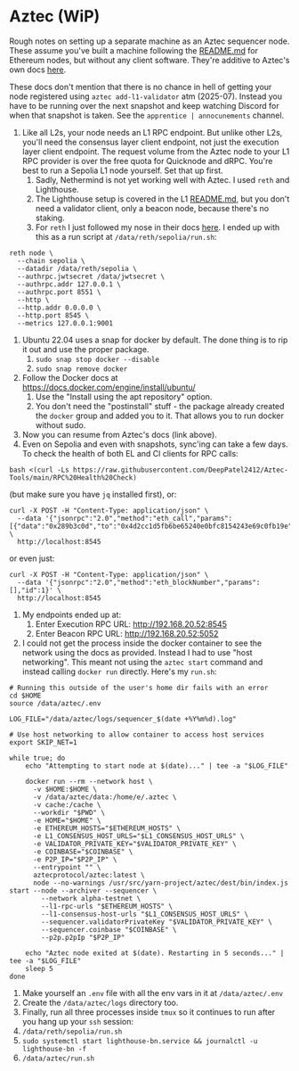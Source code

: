 # Aztec (WiP)

Rough notes on setting up a separate machine as an Aztec sequencer node. These assume you've built a machine following the [README.md](README.md) for Ethereum nodes, but without any client software. They're additive to Aztec's own docs [here](https://docs.aztec.network/the_aztec_network/guides/run_nodes/how_to_run_sequencer).

These docs don't mention that there is no chance in hell of getting your node registered using `aztec add-l1-validator` atm (2025-07). Instead you have to be running over the next snapshot and keep watching Discord for when that snapshot is taken. See the `apprentice | annocunements` channel.

1. Like all L2s, your node needs an L1 RPC endpoint. But unlike other L2s, you'll need the consensus layer client endpoint, not just the execution layer client endpoint. The request volume from the Aztec node to your L1 RPC provider is over the free quota for Quicknode and dRPC. You're best to run a Sepolia L1 node yourself. Set that up first.
    1. Sadly, Nethermind is not yet working well with Aztec. I used `reth` and Lighthouse.
    1. The Lighthouse setup is covered in the L1 [README.md](README.md), but you don't need a validator client, only a beacon node, because there's no staking.
    1. For `reth` I just followed my nose in their docs [here](https://reth.rs/installation/overview). I ended up with this as a run script at `/data/reth/sepolia/run.sh`:
```
reth node \
  --chain sepolia \
  --datadir /data/reth/sepolia \
  --authrpc.jwtsecret /data/jwtsecret \
  --authrpc.addr 127.0.0.1 \
  --authrpc.port 8551 \
  --http \
  --http.addr 0.0.0.0 \
  --http.port 8545 \
  --metrics 127.0.0.1:9001
```
1. Ubuntu 22.04 uses a snap for docker by default. The done thing is to rip it out and use the proper package.
    1. `sudo snap stop docker --disable`
    1. `sudo snap remove docker`
1. Follow the Docker docs at https://docs.docker.com/engine/install/ubuntu/
    1. Use the "Install using the apt repository" option.
    1. You don't need the "postinstall" stuff - the package already created the `docker` group and added you to it. That allows you to run docker without sudo.
1. Now you can resume from Aztec's docs (link above).
1. Even on Sepolia and even with snapshots, sync'ing can take a few days. To check the health of both EL and Cl clients for RPC calls:
```
bash <(curl -Ls https://raw.githubusercontent.com/DeepPatel2412/Aztec-Tools/main/RPC%20Health%20Check)
```
(but make sure you have `jq` installed first), or:
```
curl -X POST -H "Content-Type: application/json" \
  --data '{"jsonrpc":"2.0","method":"eth_call","params":[{"data":"0x289b3c0d","to":"0x4d2cc1d5fb6be65240e0bfc8154243e69c0fb19e"},"latest"],"id":1}' \
  http://localhost:8545
```
or even just:
```
curl -X POST -H "Content-Type: application/json" \
  --data '{"jsonrpc":"2.0","method":"eth_blockNumber","params":[],"id":1}' \
  http://localhost:8545
```
1. My endpoints ended up at:
    1. Enter Execution RPC URL: http://192.168.20.52:8545
    1. Enter Beacon RPC URL: http://192.168.20.52:5052
1. I could not get the process inside the docker container to see the network using the docs as provided. Instead I had to use "host networking". This meant not using the `aztec start` command and instead calling `docker run` directly. Here's my `run.sh`:

```
# Running this outside of the user's home dir fails with an error
cd $HOME
source /data/aztec/.env

LOG_FILE="/data/aztec/logs/sequencer_$(date +%Y%m%d).log"

# Use host networking to allow container to access host services
export SKIP_NET=1

while true; do
    echo "Attempting to start node at $(date)..." | tee -a "$LOG_FILE"

    docker run --rm --network host \
      -v $HOME:$HOME \
      -v /data/aztec/data:/home/e/.aztec \
      -v cache:/cache \
      --workdir "$PWD" \
      -e HOME="$HOME" \
      -e ETHEREUM_HOSTS="$ETHEREUM_HOSTS" \
      -e L1_CONSENSUS_HOST_URLS="$L1_CONSENSUS_HOST_URLS" \
      -e VALIDATOR_PRIVATE_KEY="$VALIDATOR_PRIVATE_KEY" \
      -e COINBASE="$COINBASE" \
      -e P2P_IP="$P2P_IP" \
      --entrypoint "" \
      aztecprotocol/aztec:latest \
      node --no-warnings /usr/src/yarn-project/aztec/dest/bin/index.js start --node --archiver --sequencer \
        --network alpha-testnet \
        --l1-rpc-urls "$ETHEREUM_HOSTS" \
        --l1-consensus-host-urls "$L1_CONSENSUS_HOST_URLS" \
        --sequencer.validatorPrivateKey "$VALIDATOR_PRIVATE_KEY" \
        --sequencer.coinbase "$COINBASE" \
        --p2p.p2pIp "$P2P_IP"

    echo "Aztec node exited at $(date). Restarting in 5 seconds..." | tee -a "$LOG_FILE"
    sleep 5
done
```
1. Make yourself an `.env` file with all the env vars in it at `/data/aztec/.env`
1. Create the `/data/aztec/logs` directory too.
1. Finally, run all three processes inside `tmux` so it continues to run after you hang up your `ssh` session:
  1. `/data/reth/sepolia/run.sh`
  1. `sudo systemctl start lighthouse-bn.service && journalctl -u lighthouse-bn -f`
  1. `/data/aztec/run.sh`
